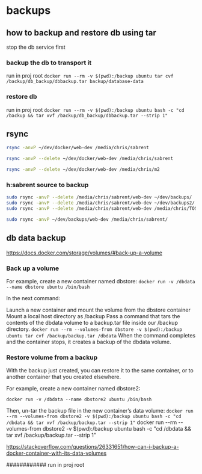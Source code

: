 # backups

## how to backup and restore db using tar

stop the db service first

### backup the db to transport it

run in proj root
`docker run --rm -v $(pwd):/backup ubuntu tar cvf /backup/db_backup/dbbackup.tar backup/database-data`

### restore db

run in proj root
`docker run --rm -v $(pwd):/backup ubuntu bash -c "cd /backup && tar xvf /backup/db_backup/dbbackup.tar --strip 1"`

## rsync

```bash
rsync -anvP ~/dev/docker/web-dev /media/chris/sabrent

rsync -anvP --delete ~/dev/docker/web-dev /media/chris/sabrent

rsync -anvP --delete ~/dev/docker/web-dev /media/chris/m2
```

### h:sabrent source to backup

```BASH
sudo rsync -anvP --delete /media/chris/sabrent/web-dev ~/dev/backups/
sudo rsync -anvP --delete /media/chris/sabrent/web-dev ~/dev/backups2/
sudo rsync -anvP --delete /media/chris/sabrent/web-dev /media/chris/TOSH_USB

sudo rsync -anvP ~/dev/backups/web-dev /media/chris/sabrent/
```

## db data backup

<https://docs.docker.com/storage/volumes/#back-up-a-volume>

### Back up a volume

For example, create a new container named dbstore:
`docker run -v /dbdata --name dbstore ubuntu /bin/bash`

In the next command:

Launch a new container and mount the volume from the dbstore container
Mount a local host directory as /backup
Pass a command that tars the contents of the dbdata volume to a backup.tar file inside our /backup directory.
`docker run --rm --volumes-from dbstore -v $(pwd):/backup ubuntu tar cvf /backup/backup.tar /dbdata`
When the command completes and the container stops, it creates a backup of the dbdata volume.

### Restore volume from a backup

With the backup just created, you can restore it to the same container, or to another container that you created elsewhere.

For example, create a new container named dbstore2:

`docker run -v /dbdata --name dbstore2 ubuntu /bin/bash`

Then, un-tar the backup file in the new container’s data volume:
`docker run --rm --volumes-from dbstore2 -v $(pwd):/backup ubuntu bash -c "cd /dbdata && tar xvf /backup/backup.tar --strip 1"`
docker run --rm --volumes-from dbstore2 -v $(pwd):/backup ubuntu bash -c "cd /dbdata && tar xvf /backup/backup.tar --strip 1"

<https://stackoverflow.com/questions/26331651/how-can-i-backup-a-docker-container-with-its-data-volumes>

############
run in proj root
